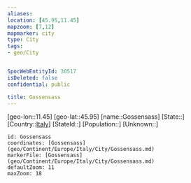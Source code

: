 ```yaml
---
aliases: 
location: [45.95,11.45]
mapzoom: [7,12] 
mapmarker: city 
type: City
tags:
- geo/City


SpocWebEntityId: 30517
isDeleted: false
confidential: public

title: Gossensass
---
```

[geo-lon::11.45]
[geo-lat::45.95]
[name::Gossensass]
[State::]
[Country::[Italy](geo/Continent/Europe/Italy.md)]
[StateId::]
[Population::]
[Unknown::]


```leaflet
id: Gossensass
coordinates: [Gossensass](geo/Continent/Europe/Italy/City/Gossensass.md)
markerFile: [Gossensass](geo/Continent/Europe/Italy/City/Gossensass.md)
defaultZoom: 11 
maxZoom: 18
```


